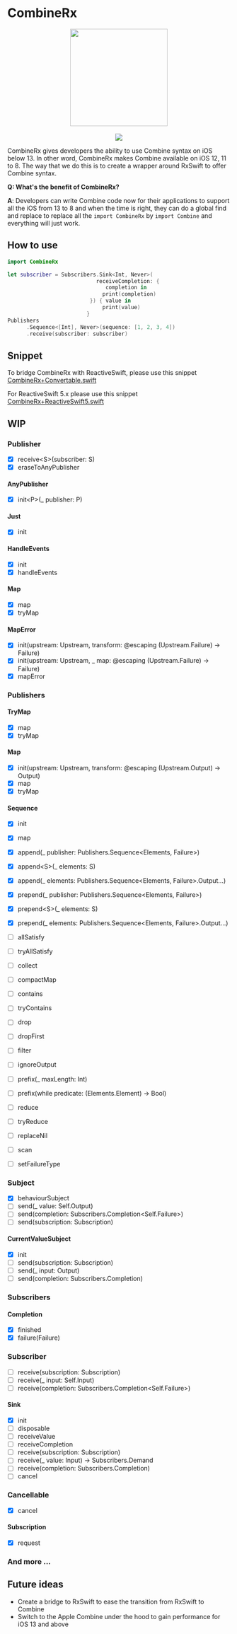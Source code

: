 # CombineRx

<p align="center">
<img src="https://github.com/adamaszhu/CombineRx/raw/master/Resources/logo.png" width="220">
<br /><br />
<img src="https://img.shields.io/badge/platforms-iOS%208.0-333333.svg" />
</p>

CombineRx gives developers the ability to use Combine syntax on iOS below 13. In other word, CombineRx makes Combine available on iOS 12, 11 to 8.
The way that we do this is to create a wrapper around RxSwift to offer Combine syntax.

**Q: What's the benefit of CombineRx?**

**A**: Developers can write Combine code now for their applications to support all the iOS from 13 to 8 and when the time is right, they can do a global find and replace to replace all the `import CombineRx` by `import Combine` and everything will just work.

## How to use
```swift
import CombineRx

let subscriber = Subscribers.Sink<Int, Never>(
                            receiveCompletion: {
                               completion in
                              print(completion)
                          }) { value in
                              print(value)
                         }
Publishers
      .Sequence<[Int], Never>(sequence: [1, 2, 3, 4])
      .receive(subscriber: subscriber)
```

## Snippet
To bridge CombineRx with ReactiveSwift, please use this snippet [CombineRx+Convertable.swift](Snippet/CombineRx+Convertable.swift)

For ReactiveSwift 5.x please use this snippet [CombineRx+ReactiveSwift5.swift](Snippet/CombineRx+ReactiveSwift5.swift)

## WIP

### Publisher
- [x] receive<S\>(subscriber: S)
- [x] eraseToAnyPublisher

#### AnyPublisher
- [x] init<P\>(_ publisher: P)

#### Just
- [x] init

#### HandleEvents
- [x] init
- [x] handleEvents

#### Map
- [x] map
- [x] tryMap

#### MapError
- [x] init(upstream: Upstream, transform: @escaping (Upstream.Failure) -> Failure)
- [x] init(upstream: Upstream, _ map: @escaping (Upstream.Failure) -> Failure)
- [x] mapError

### Publishers
#### TryMap
- [x] map
- [x] tryMap

#### Map
- [x] init(upstream: Upstream, transform: @escaping (Upstream.Output) -> Output)
- [x] map
- [x] tryMap

#### Sequence
- [x] init
- [x] map


- [x] append(_ publisher: Publishers.Sequence<Elements, Failure>)
- [x] append<S\>(_ elements: S)
- [x] append(_ elements: Publishers.Sequence<Elements, Failure>.Output...)
- [x] prepend(_ publisher: Publishers.Sequence<Elements, Failure>)
- [x] prepend<S\>(_ elements: S)
- [x] prepend(_ elements: Publishers.Sequence<Elements, Failure>.Output...)


- [ ] allSatisfy
- [ ] tryAllSatisfy
- [ ] collect
- [ ] compactMap
- [ ] contains
- [ ] tryContains
- [ ] drop
- [ ] dropFirst
- [ ] filter
- [ ] ignoreOutput
- [ ] prefix(_ maxLength: Int)
- [ ] prefix(while predicate: (Elements.Element) -> Bool)
- [ ] reduce
- [ ] tryReduce
- [ ] replaceNil
- [ ] scan
- [ ] setFailureType

### Subject
- [x] behaviourSubject
- [ ] send(_ value: Self.Output)
- [ ] send(completion: Subscribers.Completion<Self.Failure>)
- [ ] send(subscription: Subscription)

#### CurrentValueSubject
- [x] init
- [ ] send(subscription: Subscription)
- [ ] send(_ input: Output)
- [ ] send(completion: Subscribers.Completion<Failure>)

### Subscribers
#### Completion
- [x] finished
- [x] failure(Failure)

### Subscriber
- [ ] receive(subscription: Subscription)
- [ ] receive(_ input: Self.Input)
- [ ] receive(completion: Subscribers.Completion<Self.Failure>)

#### Sink
- [x] init
- [ ] disposable
- [ ] receiveValue
- [ ] receiveCompletion
- [ ] receive(subscription: Subscription)
- [ ] receive(_ value: Input) -> Subscribers.Demand
- [ ] receive(completion: Subscribers.Completion<Failure>)
- [ ] cancel

### Cancellable
- [x] cancel

#### Subscription
- [x] request

### And more ...

## Future ideas
 - Create a bridge to RxSwift to ease the transition from RxSwift to Combine
 - Switch to the Apple Combine under the hood to gain performance for iOS 13 and above
